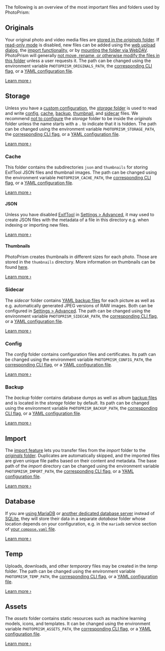 The following is an overview of the most important files and folders used by PhotoPrism:

## Originals

Your original photo and video media files are [stored in the *originals* folder](../../getting-started/docker-compose.md#photoprismoriginals). If [read-only mode](../settings/advanced.md#read-only-mode) is disabled, new files can be added using the [web upload dialog](../library/upload.md), the [import functionality](../library/import.md), or by [mounting the folder via WebDAV](../sync/webdav.md). PhotoPrism will generally [not move, rename, or otherwise modify the files in this folder](../../getting-started/faq.md#in-which-cases-could-files-in-the-originals-folder-get-modified) unless a user requests it. The path can be changed using the environment variable `PHOTOPRISM_ORIGINALS_PATH`, the [corresponding CLI flag](../../getting-started/config-options.md#storage), or a [YAML configuration file](../../getting-started/config-files/index.md#config-options).

[Learn more ›](../../getting-started/docker-compose.md#photoprismoriginals)

## Storage

Unless you have a [custom configuration](../settings/advanced.md), the [*storage* folder](../../getting-started/docker-compose.md#photoprismstorage) is used to read and write [config](#config), [cache](#cache), [backup](#backup), [thumbnail](#thumbnails), and [sidecar](#sidecar) files. We recommend [not to configure](../../known-issues.md#nested-storage-folder) the *storage* folder to be inside the *originals* folder unless the name starts with a `.` to indicate that it is hidden. The path can be changed using the environment variable `PHOTOPRISM_STORAGE_PATH`, the [corresponding CLI flag](../../getting-started/config-options.md#storage), or a [YAML configuration file](../../getting-started/config-files/index.md#config-options).

[Learn more ›](../../getting-started/docker-compose.md#photoprismstorage)

### Cache

This folder contains the subdirectories `json` and `thumbnails` for storing ExifTool JSON files and thumbnail images. The path can be changed using the environment variable `PHOTOPRISM_CACHE_PATH`, the [corresponding CLI flag](../../getting-started/config-options.md#storage), or a [YAML configuration file](../../getting-started/config-files/index.md#config-options).

[Learn more ›](../../getting-started/faq.md#why-is-my-storage-folder-so-large-what-is-in-it)

#### JSON

Unless you have disabled [ExifTool](https://exiftool.org/) in [Settings > Advanced](../settings/advanced.md), it may used to create JSON files with the metadata of a file in this directory e.g. when indexing or importing new files.

[Learn more ›](../settings/advanced.md#disable-exiftool)

#### Thumbnails

PhotoPrism creates thumbnails in different sizes for each photo. Those are stored in the `thumbnails` directory.
More information on thumbnails can be found [here](../settings/advanced.md#preview-images).

[Learn more ›](../settings/advanced.md#preview-images)

### Sidecar

The *sidecar* folder contains [YAML backup files](export.md#photo-backups) for each picture as well as e.g. automatically generated JPEG versions of RAW images. Both can be configured in [Settings > Advanced](../settings/advanced.md). The path can be changed using the environment variable `PHOTOPRISM_SIDECAR_PATH`, the [corresponding CLI flag](../../getting-started/config-options.md#storage), or a [YAML configuration file](../../getting-started/config-files/index.md#config-options).

[Learn more ›](../settings/advanced.md#backups)

### Config

The *config* folder contains configuration files and certificates. Its path can be changed using the environment variable `PHOTOPRISM_CONFIG_PATH`, the [corresponding CLI flag](../../getting-started/config-options.md#storage), or a [YAML configuration file](../../getting-started/config-files/index.md#config-options).

[Learn more ›](../../getting-started/config-files/index.md)

### Backup

The *backup* folder contains database dumps as well as album [backup files](../../getting-started/advanced/backups.md) and is located in the *storage* folder by default. Its path can be changed using the environment variable `PHOTOPRISM_BACKUP_PATH`, the [corresponding CLI flag](../../getting-started/config-options.md#backup), or a [YAML configuration file](../../getting-started/config-files/index.md#config-options).

[Learn more ›](../../getting-started/config-options.md#backup)

## Import

The [import feature](../library/import.md) lets you transfer files from the *import* folder to the [*originals* folder](#originals). Duplicates are automatically skipped, and the imported files are given unique file paths based on their content and metadata. The base path of the *import* directory can be changed using the environment variable `PHOTOPRISM_IMPORT_PATH`, the [corresponding CLI flag](../../getting-started/config-options.md#storage), or a [YAML configuration file](../../getting-started/config-files/index.md#config-options).

[Learn more ›](../../getting-started/docker-compose.md#photoprismimport)

## Database

If you are [using MariaDB](../../getting-started/troubleshooting/mariadb.md) or [another dedicated database server](../../getting-started/faq.md#should-i-use-sqlite-mariadb-or-mysql) instead of [SQLite](../../getting-started/troubleshooting/sqlite.md), they will store their data in a separate *database* folder whose location depends on your configuration, e.g. in the `mariadb` service section of [your `compose.yaml` file](../../getting-started/docker-compose.md#database).

[Learn more ›](../../getting-started/troubleshooting/mariadb.md#server-migration)

## Temp

Uploads, downloads, and other *temporary* files may be created in the *temp* folder. The path can be changed using the environment variable `PHOTOPRISM_TEMP_PATH`, the [corresponding CLI flag](../../getting-started/config-options.md#storage), or a [YAML configuration file](../../getting-started/config-files/index.md#config-options).

[Learn more ›](../../getting-started/config-options.md#storage)

## Assets

The *assets* folder contains static resources such as machine learning models, icons, and templates. It can be changed using the environment variable `PHOTOPRISM_ASSETS_PATH`, the [corresponding CLI flag](../../getting-started/config-options.md#storage), or a [YAML configuration file](../../getting-started/config-files/index.md#config-options).

[Learn more ›](../../getting-started/config-options.md#storage)